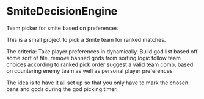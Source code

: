 # SmiteDecisionEngine
Team picker for smite based on preferences

This is a small project to pick a Smite team for ranked matches. 

The criteria:
Take player preferences in dynamically.
Build god list based off some sort of file.
remove banned gods from sorting logic
follow team choices according to ranked pick order
suggest a valid team comp, based on countering enemy team as well as personal player preferences

The idea is to have it all set up so that you only have to mark the chosen bans and gods during the god picking timer.
